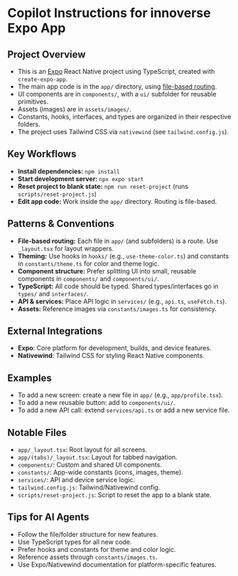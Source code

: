 # Copilot Instructions for innoverse Expo App

## Project Overview
- This is an [Expo](https://expo.dev) React Native project using TypeScript, created with `create-expo-app`.
- The main app code is in the `app/` directory, using [file-based routing](https://docs.expo.dev/router/introduction).
- UI components are in `components/`, with a `ui/` subfolder for reusable primitives.
- Assets (images) are in `assets/images/`.
- Constants, hooks, interfaces, and types are organized in their respective folders.
- The project uses Tailwind CSS via `nativewind` (see `tailwind.config.js`).

## Key Workflows
- **Install dependencies:** `npm install`
- **Start development server:** `npx expo start`
- **Reset project to blank state:** `npm run reset-project` (runs `scripts/reset-project.js`)
- **Edit app code:** Work inside the `app/` directory. Routing is file-based.

## Patterns & Conventions
- **File-based routing:** Each file in `app/` (and subfolders) is a route. Use `_layout.tsx` for layout wrappers.
- **Theming:** Use hooks in `hooks/` (e.g., `use-theme-color.ts`) and constants in `constants/theme.ts` for color and theme logic.
- **Component structure:** Prefer splitting UI into small, reusable components in `components/` and `components/ui/`.
- **TypeScript:** All code should be typed. Shared types/interfaces go in `types/` and `interfaces/`.
- **API & services:** Place API logic in `services/` (e.g., `api.ts`, `useFetch.ts`).
- **Assets:** Reference images via `constants/images.ts` for consistency.

## External Integrations
- **Expo**: Core platform for development, builds, and device features.
- **Nativewind**: Tailwind CSS for styling React Native components.

## Examples
- To add a new screen: create a new file in `app/` (e.g., `app/profile.tsx`).
- To add a new reusable button: add to `components/ui/`.
- To add a new API call: extend `services/api.ts` or add a new service file.

## Notable Files
- `app/_layout.tsx`: Root layout for all screens.
- `app/(tabs)/_layout.tsx`: Layout for tabbed navigation.
- `components/`: Custom and shared UI components.
- `constants/`: App-wide constants (icons, images, theme).
- `services/`: API and device service logic.
- `tailwind.config.js`: Tailwind/Nativewind config.
- `scripts/reset-project.js`: Script to reset the app to a blank state.

## Tips for AI Agents
- Follow the file/folder structure for new features.
- Use TypeScript types for all new code.
- Prefer hooks and constants for theme and color logic.
- Reference assets through `constants/images.ts`.
- Use Expo/Nativewind documentation for platform-specific features.
